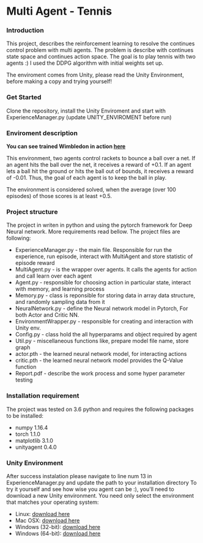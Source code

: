 # Multi Agent - Tennis
### Introduction
This project, describes the reinforcement learning to resolve the continues control problem with multi agents.
The problem is describe with continues state space and continues action space.
The goal is to play tennis with two agents :) 
I used the DDPG algorithm with initial weights set up. 

The enviroment comes from Unity, please read the Unity Environment, before making a copy and trying yourself!

### Get Started 
Clone the repository, install the Unity Enviroment and start with ExperienceManager.py (update UNITY_ENVIROMENT before run)

### Enviroment description
**You can see trained Wimbledon in action [here](http://www.youtube.com/watch?v=dURosRy9zOY)**

This environment, two agents control rackets to bounce a ball over a net. If an agent hits the ball over the net, it receives a reward of +0.1. If an agent lets a ball hit the ground or hits the ball out of bounds, it receives a reward of -0.01. Thus, the goal of each agent is to keep the ball in play.

The environment is considered solved, when the average (over 100 episodes) of those scores is at least +0.5.

### Project structure
The project in writen in python and using the pytorch framework for Deep Neural network. More requirements read bellow.
The project files are following:
- ExperienceManager.py - the main file.  Responsible for run the experience, run episode, interact with MultiAgent and store statistic of episode reward 
- MultiAgent.py - is the wrapper over agents. It calls the agents for action and call learn over each agent
- Agent.py - responsible for choosing action in particular state, interact with memory, and learning process             
- Memory.py - class is reponsible for storing data in array data structure, and randomly sampling data from it
- NeuralNetwork.py - define the Neural network model in Pytorch, For both Actor and Critic NN. 
- EnvironmentWrapper.py -  responsible for creating and interaction with Unity env. 
- Config.py - class hold the all hyperparams and object required by agent
- Util.py - miscellaneous functions like, prepare model file name, store graph
- actor.pth - the learned neural network model, for interacting actions
- critic.pth - the learned neural network model provides the Q-Value function
- Report.pdf - describe the work process and some hyper parameter testing

### Installation requirement
The project was tested on 3.6 python and requires the following packages to be installed:
- numpy 1.16.4
- torch 1.1.0
- matplotlib 3.1.0
- unityagent 0.4.0

### Unity Environment
After success instalation please navigate to line num 13 in ExperienceManager.py and update the path to your installation directory
To try it yourself and see how wise you agent can be :), you'll need to download a new Unity environment.
You need only select the environment that matches your operating system:

* Linux: [download here](https://s3-us-west-1.amazonaws.com/udacity-drlnd/P3/Tennis/Tennis_Linux.zip)
* Mac OSX: [download here](https://s3-us-west-1.amazonaws.com/udacity-drlnd/P3/Tennis/Tennis.app.zip)
* Windows (32-bit): [download here](https://s3-us-west-1.amazonaws.com/udacity-drlnd/P3/Tennis/Tennis_Windows_x86.zip)
* Windows (64-bit): [download here](https://s3-us-west-1.amazonaws.com/udacity-drlnd/P3/Tennis/Tennis_Windows_x86_64.zip)
